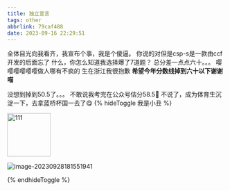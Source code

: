 ```yaml
---
title: 独立宣言
tags: other
abbrlink: 79caf488
date: 2023-09-16 22:29:51
---
```

全体目光向我看齐，我宣布个事，我是个傻逼。
你说的对但是csp-s是一款由ccf开发的后面忘了
什么，你怎么知道我选择爆了7道题？
总分差一点点六十。。。
嘤嘤嘤嘤嘤嘤做人哪有不疯的
生在浙江我很抱歉
**希望今年分数线掉到六十以下谢谢喵**

没想到掉到50.5了。。。
不敢说我考完在公众号估分58.5🤡
不说了，成为体育生沉淀一下，去拿蓝桥杯国一去了😋
{% hideToggle 我是小丑 %}

<img src="https://raw.gitmirror.com/genkaim/blog_img/main/data/R.2590251351ec5558479539f5f1f15660" alt="111" style="height: 100px" />

![image-20230928181551941](https://raw.gitmirror.com/genkaim/blog_img/main/data/image-20230928181551941.png)

{% endhideToggle %}

